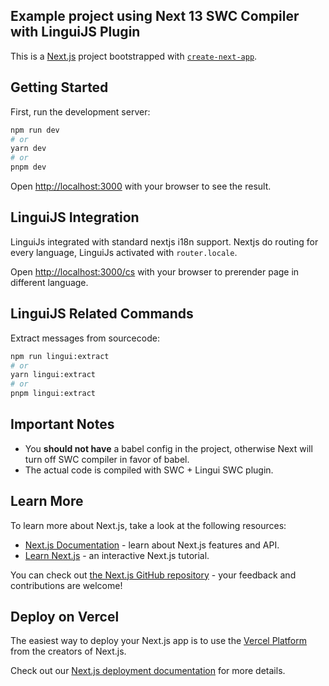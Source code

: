 ## Example project using Next 13 SWC Compiler with LinguiJS Plugin

This is a [Next.js](https://nextjs.org/) project bootstrapped with [`create-next-app`](https://github.com/vercel/next.js/tree/canary/packages/create-next-app).

## Getting Started

First, run the development server:

```bash
npm run dev
# or
yarn dev
# or
pnpm dev
```

Open [http://localhost:3000](http://localhost:3000) with your browser to see the result.

## LinguiJS Integration
LinguiJs integrated with standard nextjs i18n support. Nextjs do routing for every language,
LinguiJs activated with `router.locale`.

Open [http://localhost:3000/cs](http://localhost:3000/cs) with your browser to prerender page in different language.

## LinguiJS Related Commands

Extract messages from sourcecode:
```bash
npm run lingui:extract
# or
yarn lingui:extract
# or
pnpm lingui:extract
```

## Important Notes
- You **should not have** a babel config in the project, otherwise Next will turn off SWC compiler in favor of babel.
- The actual code is compiled with SWC + Lingui SWC plugin.

## Learn More

To learn more about Next.js, take a look at the following resources:

- [Next.js Documentation](https://nextjs.org/docs) - learn about Next.js features and API.
- [Learn Next.js](https://nextjs.org/learn) - an interactive Next.js tutorial.

You can check out [the Next.js GitHub repository](https://github.com/vercel/next.js/) - your feedback and contributions are welcome!

## Deploy on Vercel

The easiest way to deploy your Next.js app is to use the [Vercel Platform](https://vercel.com/new?utm_medium=default-template&filter=next.js&utm_source=create-next-app&utm_campaign=create-next-app-readme) from the creators of Next.js.

Check out our [Next.js deployment documentation](https://nextjs.org/docs/deployment) for more details.
